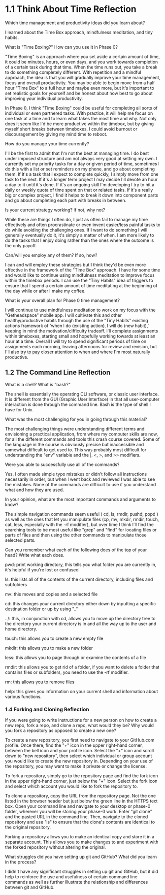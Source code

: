 # 1.1 Think About Time Reflection
Which time management and productivity ideas did you learn about?

I learned about the Time Box approach, mindfulness meditation, and tiny habits.

What is "Time Boxing?" How can you use it in Phase 0?

"Time Boxing" is an approach where you set aside a certain amount of time, it could be minutes, hours, or even days, and you work towards completion of a certain task during that time.  When the time runs out, you take a break to do something completely different.  With repetition and a mindful approach, the idea is that you will gradually improve your time management, focus and overall productivity.  You may be able to begin move from a half hour "Time Box" to a full hour and maybe even more, but it's important to set realistic goals for yourself and be honest about how best to go about improving your individual productivity.

In Phase 0, I think "Time Boxing" could be useful for completing all sorts of individual or even partnered tasks.  With practice, it will help me focus on one task at a time and to learn what takes the most time and why.  Not only does it seem like I'd be more productive within the timebox, but by giving myself short breaks between timeboxes, I could avoid burnout or discouragement by giving my mind time to reboot.


How do you manage your time currently?

I'll be the first to admit that I'm not the best at managing time.  I do best under imposed structure and am not always very good at setting my own.  I currently set my priority tasks for a day or given period of time, sometimes I do this with a list or set reminders on my phone, and go about completing them.  If it's a task that I expect to complete quickly, I simply move from one task to the next.  If it's a longer term project I may decide I'll devote an hour a day to it until it's done.  If it's an ongoing skill I'm developing I try to hit a daily or weekly quota of time spent on that or related tasks.  If it's a really big or complex project, I find it helps to break it down into component parts and go about completing each part with breaks in between.


Is your current strategy working? If not, why not?

While these are things I often do, I just as often fail to manage my time effectively and often procrastinate or even invent easier/less painful tasks to do while avoiding the challenging ones.  If I want to do something I will generally eventually do it, it's simply a matter of when.  I am more likely to do the tasks that I enjoy doing rather than the ones where the outcome is the only payoff.

Can/will you employ any of them? If so, how?

I can and will employ these strategies but I think they'd be even more effective in the framework of the "Time Box" approach.  I have for some time and would like to continue using mindfulness meditation to improve focus within the timebox periods.  I can use the "Tiny Habits" idea of triggers to ensure that I spend a certain amount of time meditating at the beginning of the day while or after I make my coffee.


What is your overall plan for Phase 0 time management?

I will continue to use mindfulness meditation to work on my focus with the "Getheadspace" mobile app.  I will cultivate this and other healthy/productive habits through the use of the "Tiny Habits" existing actions framework of 'when I do (existing action), I will do (new habit),' keeping in mind the motivation/difficulty tradeoff.  I'll complete assignments within timeboxes, starting small and hopefully working towards at least an hour at a time.  Overall I will try to spend significant periods of time on assignments each morning, leaving afternoons for review and revision, but I'll also try to pay closer attention to when and where I'm most naturally productive.
## 1.2 The Command Line Reflection
What is a shell? What is "bash?"

The shell is essentially the operating CLI software, or classic user interface.  It is different from the GUI (Graphic User Interface) in that all user-computer interaction is done through the command line.  Bash is the type of shell I have for Unix.


What was the most challenging for you in going through this material?

The most challenging things were understanding different terms and envisioning a practical application, from where my computer skills are now, for all the different commands and tools this crash course covered.  Some of the language in the course is obviously precise but inaccessible and somewhat difficult to get used to.  This was probably most difficult for understanding the "env" variable and the |, <, >, and >> modifiers.


Were you able to successfully use all of the commands?

Yes, I often made simple typo mistakes or didn't follow all instructions necessarily in order, but when I went back and reviewed I was able to see the mistakes.  None of the commands are difficult to use if you understand what and how they are used.


In your opinion, what are the most important commands and arguments to know?

The simple navigation commands seem useful ( cd, ls, rmdir, pushd, popd ) as well as the ones that let you manipulate files (cp, mv, mkdir, rmdir, touch, cat, less, especially with the -rf modifier), but over time I think I'll find the searching tools to be most useful like "grep" and "find" for locating files or parts of files and then using the other commands to manipulate those selected parts.


Can you remember what each of the following does of the top of your head? Write what each does.

pwd: print working directory, this tells you what folder you are currently in, it's helpful if you're lost or confused

ls: this lists all of the contents of the current directory, including files and subfolders

mv: this moves and copies and a selected file

cd: this changes your current directory either down by inputting a specific destination folder or up by using ".."

../: this, in conjunction with cd, allows you to move up the directory tree to the directory your current directory is in and all the way up to the user and home directory.

touch: this allows you to create a new empty file

mkdir: this allows you to make a new folder

less: this allows you to page through or examine the contents of a file

rmdir: this allows you to get rid of a folder, if you want to delete a folder that contains files or subfolders, you need to use the -rf modifier.

rm: this allows you to remove files

help: this gives you information on your current shell and information about various functions.


### 1.4 Forking and Cloning Reflection
If you were going to write instructions for a new person on how to create a new repo, fork a repo, and clone a repo, what would they be? Why would you fork a repository as opposed to create a new one?

To create a new repository, you first need to navigate to your GitHub.com profile.  Once there, find the "+" icon in the upper right-hand corner, between the bell icon and your profile icon.  Select the "+" icon and scroll down to "new repository", then select which individual or group account you would like to create the new repository in.  Depending on your use of the repository, you may want to make it private or change the license.

To fork a repository, simply go to the repository page and find the fork icon in the upper right-hand corner, just below the "+" icon.  Select the fork icon and select which account you would like to fork the repository to.

To clone a repository, copy the URL from the repository page.  Not the one listed in the browser header but just below the green line in the HTTPS text box.  Open your command line and navigate to your desktop or phase-0 folder, wherever you will be storing your phase-0 work.  Enter "git clone" and the pasted URL in the command line.  Then, navigate to the cloned repository and use "ls" to ensure that the clone's contents are identical to the original repository.

Forking a repository allows you to make an identical copy and store it in a separate account.  This allows you to make changes to and experiment with the forked repository without altering the original.


What struggles did you have setting up git and GitHub? What did you learn in the process?

I didn't have any significant struggles in setting up git and GitHub, but it did help to reinforce the use and usefulness of certain command line commands as well as further illustrate the relationship and differences between git and GitHub.

